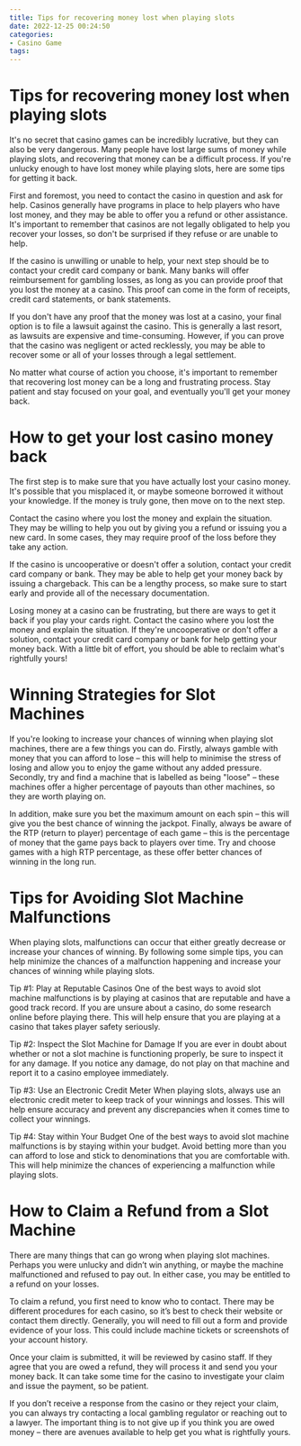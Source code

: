 ```yaml
---
title: Tips for recovering money lost when playing slots 
date: 2022-12-25 00:24:50
categories:
- Casino Game
tags:
---
```



#  Tips for recovering money lost when playing slots 

It's no secret that casino games can be incredibly lucrative, but they can also be very dangerous. Many people have lost large sums of money while playing slots, and recovering that money can be a difficult process. If you're unlucky enough to have lost money while playing slots, here are some tips for getting it back.

First and foremost, you need to contact the casino in question and ask for help. Casinos generally have programs in place to help players who have lost money, and they may be able to offer you a refund or other assistance. It's important to remember that casinos are not legally obligated to help you recover your losses, so don't be surprised if they refuse or are unable to help.

If the casino is unwilling or unable to help, your next step should be to contact your credit card company or bank. Many banks will offer reimbursement for gambling losses, as long as you can provide proof that you lost the money at a casino. This proof can come in the form of receipts, credit card statements, or bank statements.

If you don't have any proof that the money was lost at a casino, your final option is to file a lawsuit against the casino. This is generally a last resort, as lawsuits are expensive and time-consuming. However, if you can prove that the casino was negligent or acted recklessly, you may be able to recover some or all of your losses through a legal settlement.

No matter what course of action you choose, it's important to remember that recovering lost money can be a long and frustrating process. Stay patient and stay focused on your goal, and eventually you'll get your money back.

#  How to get your lost casino money back 

The first step is to make sure that you have actually lost your casino money. It's possible that you misplaced it, or maybe someone borrowed it without your knowledge. If the money is truly gone, then move on to the next step.

Contact the casino where you lost the money and explain the situation. They may be willing to help you out by giving you a refund or issuing you a new card. In some cases, they may require proof of the loss before they take any action.

If the casino is uncooperative or doesn't offer a solution, contact your credit card company or bank. They may be able to help get your money back by issuing a chargeback. This can be a lengthy process, so make sure to start early and provide all of the necessary documentation.

Losing money at a casino can be frustrating, but there are ways to get it back if you play your cards right. Contact the casino where you lost the money and explain the situation. If they're uncooperative or don't offer a solution, contact your credit card company or bank for help getting your money back. With a little bit of effort, you should be able to reclaim what's rightfully yours!

#  Winning Strategies for Slot Machines 

If you're looking to increase your chances of winning when playing slot machines, there are a few things you can do. Firstly, always gamble with money that you can afford to lose – this will help to minimise the stress of losing and allow you to enjoy the game without any added pressure. Secondly, try and find a machine that is labelled as being "loose" – these machines offer a higher percentage of payouts than other machines, so they are worth playing on.

In addition, make sure you bet the maximum amount on each spin – this will give you the best chance of winning the jackpot. Finally, always be aware of the RTP (return to player) percentage of each game – this is the percentage of money that the game pays back to players over time. Try and choose games with a high RTP percentage, as these offer better chances of winning in the long run.

#  Tips for Avoiding Slot Machine Malfunctions 
When playing slots, malfunctions can occur that either greatly decrease or increase your chances of winning. By following some simple tips, you can help minimize the chances of a malfunction happening and increase your chances of winning while playing slots.

Tip #1: Play at Reputable Casinos 
One of the best ways to avoid slot machine malfunctions is by playing at casinos that are reputable and have a good track record. If you are unsure about a casino, do some research online before playing there. This will help ensure that you are playing at a casino that takes player safety seriously.

Tip #2: Inspect the Slot Machine for Damage 
If you are ever in doubt about whether or not a slot machine is functioning properly, be sure to inspect it for any damage. If you notice any damage, do not play on that machine and report it to a casino employee immediately.

Tip #3: Use an Electronic Credit Meter 
When playing slots, always use an electronic credit meter to keep track of your winnings and losses. This will help ensure accuracy and prevent any discrepancies when it comes time to collect your winnings.

Tip #4: Stay within Your Budget 
One of the best ways to avoid slot machine malfunctions is by staying within your budget. Avoid betting more than you can afford to lose and stick to denominations that you are comfortable with. This will help minimize the chances of experiencing a malfunction while playing slots.

#  How to Claim a Refund from a Slot Machine

There are many things that can go wrong when playing slot machines. Perhaps you were unlucky and didn’t win anything, or maybe the machine malfunctioned and refused to pay out. In either case, you may be entitled to a refund on your losses.

To claim a refund, you first need to know who to contact. There may be different procedures for each casino, so it’s best to check their website or contact them directly. Generally, you will need to fill out a form and provide evidence of your loss. This could include machine tickets or screenshots of your account history.

Once your claim is submitted, it will be reviewed by casino staff. If they agree that you are owed a refund, they will process it and send you your money back. It can take some time for the casino to investigate your claim and issue the payment, so be patient.

If you don’t receive a response from the casino or they reject your claim, you can always try contacting a local gambling regulator or reaching out to a lawyer. The important thing is to not give up if you think you are owed money – there are avenues available to help get you what is rightfully yours.